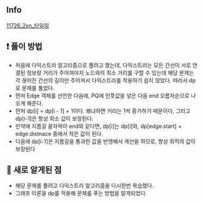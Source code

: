 ## Info
<a href="https://www.acmicpc.net/problem/11726" rel="nofollow">11726_2xn_타일링</a>

## ❗ 풀이 방법
- 처음에 다익스트라 알고리즘으로 풀려고 했는데, 다익스트라는 모든 간선이 서로 연결된 정보랑 거리가 주어져야지 노드와의 최소 거리를 구할 수 있는데 해당 문제는 각 끊어진 간선의 길이만 주어져서 다익스트라를 적용하기 쉽지 않았다. 따라서 dp로 문제를 풀었다.
- 먼저 Edge 객체를 선언한 다음에, PQ에 인풋값을 넣은 다음 end 오름차순으로 나오게 해준다.
- 먼저 dp[i] = dp[i - 1] + 1이다. 왜냐하면 거리는 1씩 증가하기 때문이다, 그리고 dp[i-1]은 항상 최소 값이 보장된다.
- 만약에 지름길 끝자락이 end와 같다면, dp[i]는 dp[i]와, dp[edge.start] + edge.distnace 중에서 작은 값이 된다.
- 다음에 dp[i-1]은 지름길을 통과한 값을 반영해서 계산을 하므로, 항상 최적의 값이 보장된다

## 🙂 새로 알게된 점
- 해당 문제를 풀려고 다익스트라 알고리즘을 다시한번 복습했다.
- 그래프 이론을 dp를 적용해 문제를 푸는 방법을 알게되었다.

